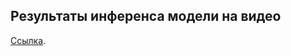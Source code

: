 ## Результаты инференса модели на видео 
[Cсылка](https://drive.google.com/drive/folders/1p69lapEgn2aq8QgNJpNBiQmW3q5xe01F?usp=drive_link).